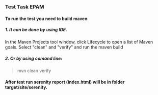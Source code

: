 ### Test Task EPAM

#### To run the test you need to build maven
##### 1. It can be done by using IDE. 
In the Maven Projects tool window, click Lifecycle to open a list of Maven goals. 
Select "clean" and "verify" and run the maven build
##### 2. Or by using comand line:
> mvn clean verify
#### After test run serenity report (index.html) will be in folder target/site/serenity.   
